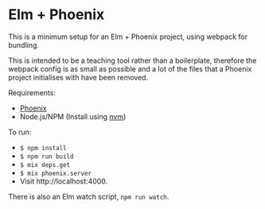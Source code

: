 # Elm + Phoenix
This is a minimum setup for an Elm + Phoenix project, using webpack for bundling.

This is intended to be a teaching tool rather than a boilerplate, therefore the webpack config is as small as possible and a lot of the files that a Phoenix project initialises with have been removed.

Requirements:
- [Phoenix](http://www.phoenixframework.org/docs/installation)
- Node.js/NPM (Install using [nvm](https://github.com/creationix/nvm))

To run:
- `$ npm install`
- `$ npm run build`
- `$ mix deps.get`
- `$ mix phoenix.server`
- Visit http://localhost:4000.

There is also an Elm watch script, `npm run watch`.
